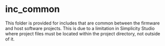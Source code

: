# inc_common

This folder is provided for includes that are common between the firmware and host software projects. This is due to a limitation in Simplicity Studio where project files must be located within the project directory, not outside of it.
